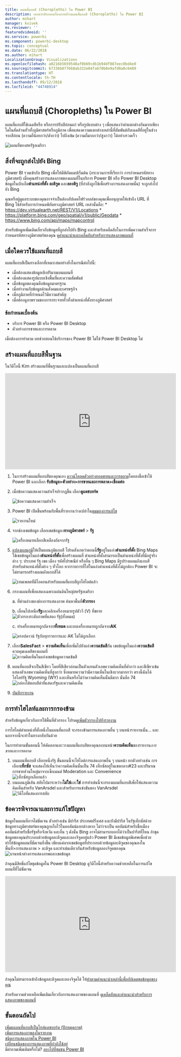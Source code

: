 ```yaml
---
title: แผนที่แถบสี (Choropleths) ใน Power BI
description: เอกสารประกอบเรื่องการสร้างแผนที่แถบสี (Choropleths) ใน Power BI
author: mihart
manager: kvivek
ms.reviewer: ''
featuredvideoid: ''
ms.service: powerbi
ms.component: powerbi-desktop
ms.topic: conceptual
ms.date: 06/22/2018
ms.author: mihart
LocalizationGroup: Visualizations
ms.openlocfilehash: a0216b5659548af0b69cdb1b94df887eec0bd4e0
ms.sourcegitcommit: 67336b077668ab332e04fa670b0e9afd0a0c6489
ms.translationtype: HT
ms.contentlocale: th-TH
ms.lasthandoff: 09/12/2018
ms.locfileid: "44748914"
---
```

# <a name="filled-maps-choropleths-in-power-bi"></a>แผนที่แถบสี (Choropleths) ใน Power BI
แผนที่แถบสีใช้เฉดสีหรือ หรือการปรับสีอ่อนแก่ หรือรูปแบบต่าง ๆ เพื่อแสดงว่าค่าแตกต่างกันมากเพียงใดในสัดส่วนทั่วทั้งภูมิศาสตร์หรือภูมิภาค  เพื่อแสดงความแตกต่างเหล่านี้ที่สัมพันธ์กับเฉดสีที่อยู่ในช่วงจากสีอ่อน (ความถี่น้อยกว่า/ต่ำกว่า) ไปถึงเข้ม (ความถี่มากกว่า/สูงกว่า) ได้อย่างรวดเร็ว    

![แผนที่ของสหรัฐอเมริกา](./media/power-bi-visualization-filled-maps-choropleths/large_map.png)

## <a name="what-is-sent-to-bing"></a>สิ่งที่จะถูกส่งไปยัง Bing
Power BI รวมเข้ากับ Bing เพื่อให้มีพิกัดแมปเริ่มต้น (กระบวนการที่เรียกว่า การกำหนดรหัสทางภูมิศาสตร์) เมื่อคุณสร้างการแสดงภาพของแผนที่ในบริการ Power BI หรือ Power BI Desktop ข้อมูลในบักเก็ต**ตำแหน่งที่ตั้ง** **ละติจูด** และ**ลองติจู** (ที่กำลังถูกใช้เพื่อสร้างการแสดงภาพนั้น) จะถูกส่งไปยัง Bing

คุณหรือผู้ดูแลระบบของคุณอาจจำเป็นต้องอัปเดตไฟร์วอลล์ของคุณเพื่ออนุญาตให้เข้าถึง URL ที่ Bing ใช้สำหรับการกำหนดพิกัดทางภูมิศาสตร์  URL เหล่านั้นคือ:
    * https://dev.virtualearth.net/REST/V1/Locations
    * https://platform.bing.com/geo/spatial/v1/public/Geodata
    * https://www.bing.com/api/maps/mapcontrol

สำหรับข้อมูลเพิ่มเติมเกี่ยวกับข้อมูลที่ถูกส่งไปยัง Bing และสำหรับเคล็ดลับในการเพิ่มความสำเร็จการกำหนดรหัสทางภูมิศาสตร์ของคุณ ดู[คำแนะนำและเคล็ดลับสำหรับการแสดงภาพแผนที่](power-bi-map-tips-and-tricks.md)

## <a name="when-to-use-a-filled-map"></a>เมื่อใดควรใช้แผนที่แถบสี
แผนที่แถบสีเป็นทางเลือกที่เหมาะสมอย่างยิ่งในกรณีต่อไปนี้:

* เมื่อต้องแสดงข้อมูลเชิงปริมาณบนแผนที่
* เมื่อต้องแสดงรูปแบบเชิงพื้นที่และความสัมพันธ์
* เมื่อข้อมูลของคุณคือข้อมูลมาตรฐาน
* เมื่อทำงานกับข้อมูลด้านสังคมและเศรษฐกิจ
* เมื่อภูมิภาคที่กำหนดไว้มีความสำคัญ
* เมื่อต้องดูภาพรวมของการกระจายทั่วทั้งตำแหน่งที่ตั้งทางภูมิศาสตร์

### <a name="prerequisites"></a>ข้อกำหนดเบื้องต้น
- บริการ Power BI หรือ Power BI Desktop
- ตัวอย่างการขายและการตลาด

เมื่อต้องการทำตาม บทช่วยสอนใช้บริการของ Power BI ไม่ใช่ Power BI Desktop ไม่

## <a name="create-a-basic-filled-map"></a>สร้างแผนที่แถบสีพื้นฐาน
ในวิดีโอนี้ Kim สร้างแผนที่พื้นฐานและแปลงเป็นแผนที่แถบสี

<iframe width="560" height="315" src="https://www.youtube.com/embed/ajTPGNpthcg" frameborder="0" allowfullscreen></iframe>


1. ในการสร้างแผนที่แถบสีของคุณเอง [ดาวน์โหลดตัวอย่างยอดขายและการตลาด](../sample-datasets.md)โดยลงชื่อเข้าใช้ Power BI และเลือก **รับข้อมูล\>ตัวอย่าง\>การขายและการตลาด\>เชื่อมต่อ**
2. เมื่อข้อความแสดงความสำเร็จปรากฏขึ้น เลือก**ดูแดชบอร์ด**

   ![ข้อความแสดงความสำเร็จ](./media/power-bi-visualization-filled-maps-choropleths/power-bi-view-dataset.png)
3. Power BI เปิดขึ้นพร้อมกับพื้นที่รายงานว่างเปล่าใน[มุมมองการแก้ไข](../service-interact-with-a-report-in-editing-view.md)

    ![รายงานใหม่](./media/power-bi-visualization-filled-maps-choropleths/power-bi-blank-canvas.png)
4. จากช่องเขตข้อมูล เลือกเขตข้อมูลง**ทางภูมิศาสตร์** \> **รัฐ**    

   ![เครื่องหมายเลือกสีเหลืองถัดจากรัฐ](./media/power-bi-visualization-filled-maps-choropleths/img002.png)
5. [แปลงแผนภูมิ](power-bi-report-change-visualization-type.md)ให้เป็นแผนภูมิแถบสี โปรดสังเกตว่าตอนนี้**รัฐ**อยู่ในแอ่ง**ตำแหน่งที่ตั้ง** Bing Maps ใช้เขตข้อมูลในแอ่ง**ตำแหน่งที่ตั้ง**เพื่อสร้างแผนที่  ตำแหน่งที่ตั้งสามารถเป็นตำแหน่งที่ตั้งที่มีอยู่จริงต่าง ๆ: ประเทศ รัฐ เขต เมือง รหัสไปรษณีย์ หรืออื่น ๆ Bing Maps มีรูปร่างแผนผังแถบสีสำหรับตำแหน่งที่ตั้งต่าง ๆ ทั่วโลก หากรายการที่ใส่ในแอ่งตำแหน่งที่ตั้งไม่ถูกต้อง Power BI จะไม่สามารถสร้างแผนผังแถบสีได้  

   ![เทมเพลตที่มีไอคอนสำหรับแผนที่แถบสีถูกไฮไลต์แล้ว](./media/power-bi-visualization-filled-maps-choropleths/img003.png)
6. กรองแผนที่เพื่อแสดงเฉพาะแผ่นดินใหญ่สหรัฐอเมริกา

   a.  ที่ด้านล่างของช่องการแสดงภาพ ค้นหาพื้นที่**ตัวกรอง**

   b.  เลื่อนไปเหนือ**รัฐ**และคลิกเครื่องหมายรูปตัววี (V) ที่ขยาย  
   ![ตัวกรองระดับภาพที่แสดง รัฐ(ทั้งหมด)](./media/power-bi-visualization-filled-maps-choropleths/img004.png)

   c.  ทำเครื่องหมายถูกถัดจาก**ทั้งหมด** และลบเครื่องหมายถูกถัดจาก**AK**

   ![ดรอปดาวน์ รัฐกับทุกรายการและ AK ไม่ได้ถูกเลือก](./media/power-bi-visualization-filled-maps-choropleths/img005.png)
7. เลือก**SalesFact** \> **ความคิดเห็น**เพื่อเพิ่มไปยังแอ่ง**ความเข้มสี**กัน เขตข้อมูลในแอ่ง**ความเข้มสี**ควบคุมเฉดสีของแผนที่  
   ![ความคิดเห็นในแอ่งเขตข้อมูลความเข้มสี](./media/power-bi-visualization-filled-maps-choropleths/power-bi-color-saturation.png)
8. แผนที่แถบสีจะเป็นสีเขียว โดยที่สีเขียวอ่อนเป็นตัวแทนตัวเลขความคิดเห็นที่ต่ำกว่า และสีเขียวเข้มแสดงตัวเลขความคิดเห็นที่สูงกว่า ซึ่งหมายความว่ามีความเห็นในเชิงบวกมากกว่า  ตรงนี้ฉันได้ไฮไลท์รัฐ Wyoming (WY) และเห็นหรือไม่ว่าความคิดเห็นนั้นดีมาก นั่นคือ 74  
   ![กล่องโต้ตอบสีดำที่แสดงรัฐและความคิดเห็น](./media/power-bi-visualization-filled-maps-choropleths/img007.png)
9. [บันทึกรายงาน](../service-report-save.md)

## <a name="highlighting-and-cross-filtering"></a>การทำไฮไลท์และการกรองข้าม
สำหรับข้อมูลเกี่ยวกับการใช้พื้นที่ตัวกรอง โปรดดู[เพิ่มตัวกรองไปยังรายงาน](../power-bi-report-add-filter.md)

การไฮไลต์ตำแหน่งที่ตั้งหนึ่งในแผนที่แถบสี จะกรองข้ามการแสดงภาพอื่น ๆ บนหน้ารายงานนั้น... และนอกจากนี้จะทำในทางกลับกันด้วย

ในการทำตามขั้นตอนนี้ ให้คัดลอกและวางแผนที่แถบสีของคุณลงบนหน้า**ความคิดเห็น**ของรายงาน*การขายและการตลาด*

1. บนแผนที่แถบสี เลือกหนึ่งรัฐ  ขั้นตอนนี้จะไฮไลต์การแสดงภาพอื่น ๆ บนหน้า ยกตัวอย่างเช่น การเลือก**เท็กซัส** จะแสดงให้เห็นว่าความคิดเห็นนั้นเป็น 74 เท็กซัสอยู่ในเขตกลาง\#23 และปริมาณการขายส่วนใหญ่มาจากเซ็กเมนต์ Moderation และ Convenience   
   ![เท็กซัสถูกเลือกแล้ว](./media/power-bi-visualization-filled-maps-choropleths/img008.png)
2. บนแผนภูมิเส้น สลับไปมาระหว่าง**ไม่ใช่**และ**ใช่** การทำเช่นนี้จะกรองแผนที่แถบสีเพื่อให้แสดงความคิดเห็นสำหรับ VanArsdel และสำหรับการแข่งขันของ VanArsdel  
   ![วิดีโอที่แสดงการสลับ](./media/power-bi-visualization-filled-maps-choropleths/img009.gif)

## <a name="considerations-and-troubleshooting"></a>ข้อควรพิจารณาและการแก้ไขปัญหา
ข้อมูลในแผนที่อาจไม่ชัดเจน  ตัวอย่างเช่น มีปารีส ประเทศฝรั่งเศส และยังมีปารีส ในรัฐเท็กซัสด้วย ข้อมูลทางภูมิศาสตร์ของคุณถูกเก็บไว้ในคอลัมน์แยกต่างหาก ไม่ว่าจะเป็น คอลัมน์สำหรับชื่อเมือง คอลัมน์สำหรับชื่อรัฐหรือจังหวัด และอื่น ๆ ดังนั้น Bing อาจไม่สามารถบอกได้ว่าเป็นปารีสที่ไหน ถ้าชุดข้อมูลของคุณประกอบด้วยข้อมูลละติจูดและลองจิจูดอยู่แล้ว Power BI มีเขตข้อมูลพิเศษเพื่อช่วยทำให้ข้อมูลแผนที่ชัดเจนยิ่งขึ้น เพียงแค่ลากเขตข้อมูลที่ประกอบด้วยข้อมูลละติจูดของคุณลงในพื้นที่\>การแสดงภาพ > ละติจูด  และทำเช่นเดียวกันสำหรับข้อมูลลองจิจูดของคุณ  
![บานหน้าต่างการแสดงภาพและเขตข้อมูล](./media/power-bi-visualization-filled-maps-choropleths/pbi_latitude.png)

ถ้าคุณมีสิทธิ์แก้ไขชุดข้อมูลใน Power BI Desktop ดูวิดีโอนี้สำหรับความช่วยเหลือในการแก้ไขแผนที่ที่ไม่ชัดเจน

<iframe width="560" height="315" src="https://www.youtube.com/embed/Co2z9b-s_yM" frameborder="0" allowfullscreen></iframe>

ถ้าคุณไม่สามารถเข้าถึงข้อมูลละติจูดและลองจิจูดได้ ให้[ทำตามคำแนะนำเหล่านี้เพื่ออัปเดตชุดข้อมูลของคุณ](https://support.office.com/article/Maps-in-Power-View-8A9B2AF3-A055-4131-A327-85CC835271F7)

สำหรับความช่วยเหลือเพิ่มเติมเกี่ยวกับการแสดงภาพของแผนที่ ดู[เคล็ดลับและคำแนะนำสำหรับการแสดงภาพของแผนที่](power-bi-map-tips-and-tricks.md)

## <a name="next-steps"></a>ขั้นตอนถัดไป
[เพิ่มแแผนที่แถบสีเป็นไทล์แดชบอร์ด (ปักหมุดภาพ)](../service-dashboard-tiles.md)    
 [เพิ่มการแสดงภาพลงในรายงาน](power-bi-report-add-visualizations-i.md)  
 [ชนิดการแสดงภาพใน Power BI](power-bi-visualization-types-for-reports-and-q-and-a.md)    
 [เปลี่ยนชนิดของการแสดงภาพที่กำลังใช้อยู่](power-bi-report-change-visualization-type.md)      
มีคำถามเพิ่มเติมหรือไม่? [ลองไปที่ชุมชน Power BI](http://community.powerbi.com/)
